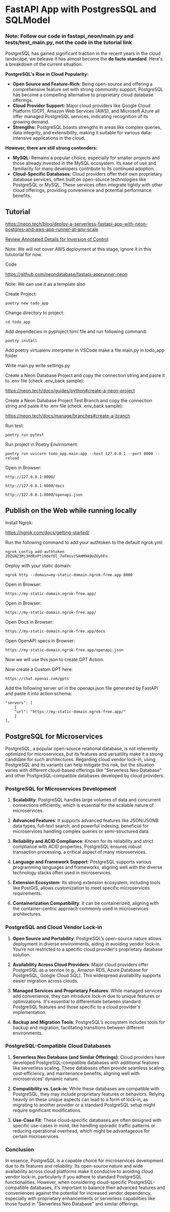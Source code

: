 # FastAPI App with PostgresSQL and SQLModel

### Note: Follow our code in fastapi_neon/main.py and tests/test_main.py, not the code in the tutorial link

PostgreSQL has gained significant traction in the recent years in the cloud landscape, we beleave it has almost become the **de facto standard**. Here's a breakdown of the current situation:

**PostgreSQL's Rise in Cloud Popularity:**

* **Open Source and Feature-Rich:** Being open-source and offering a comprehensive feature set with strong community support, PostgreSQL has become a compelling alternative to proprietary cloud database offerings.
* **Cloud Provider Support:** Major cloud providers like Google Cloud Platform (GCP), Amazon Web Services (AWS), and Microsoft Azure all offer managed PostgreSQL services, indicating recognition of its growing demand.
* **Strengths:** PostgreSQL boasts strengths in areas like complex queries, data integrity, and extensibility, making it suitable for various data-intensive applications in the cloud.

**However, there are still strong contenders:**

* **MySQL:** Remains a popular choice, especially for smaller projects and those already invested in the MySQL ecosystem. Its ease of use and familiarity for many developers contribute to its continued adoption.
* **Cloud-Specific Databases:** Cloud providers offer their own proprietary database services, often built on open-source technologies like PostgreSQL or MySQL. These services often integrate tightly with other cloud offerings, providing convenience and potential performance benefits.

## Tutorial

https://neon.tech/blog/deploy-a-serverless-fastapi-app-with-neon-postgres-and-aws-app-runner-at-any-scale

[Review Annotated Details for Inversion of Control](https://stackoverflow.com/questions/71898644/how-to-use-python-typing-annotated)

Note: We will not cover AWS deployment at this stage, ignore it in this tututorial for now.

Code

https://github.com/neondatabase/fastapi-apprunner-neon

Note: We can use it as a template also

Create Project:

    poetry new todo_app

Change directory to project:

    cd todo_app 

Add dependecies in pyproject.toml file and run following command:

    poetry install

Add poetry virtualenv interpreter in VSCode make a file main.py in todo_app folder

Write main.py
write settings.py

Create a Neon Database Project and copy the connection string and paste it to .env file (check .env_back sample):

https://neon.tech/docs/guides/python#create-a-neon-project

Create a Neon Database Project Test Branch and copy the connection string and paste it to .env file (check .env_back sample):

https://neon.tech/docs/manage/branches#create-a-branch



Run test:

    poetry run pytest

Run project in Poetry Envirnoment:

    poetry run uvicorn todo_app.main:app --host 127.0.0.1 --port 8000 --reload

Open in Browser:

    http://127.0.0.1:8000/

    http://127.0.0.1:8000/docs

    http://127.0.0.1:8000/openapi.json

## Publish on the Web while running locally

Install Ngrok:

https://ngrok.com/docs/getting-started/

Run the following command to add your authtoken to the default ngrok.yml:

    ngrok config add-authtoken 2bZGNZ3Mj3HdRxPt19defOl_7oFHsvr5AmM9A9UZUyhFn

Deploy with your static domain:

    ngrok http --domain=my-static-domain.ngrok-free.app 8000

Open in Browser:

    https://my-static-domain.ngrok-free.app/

Open in Browser:

    https://my-static-domain.ngrok-free.app/

Open Docs in Browser:

    https://my-static-domain.ngrok-free.app/docs

Open OpenAPI specs in Browser:

    https://my-static-domain.ngrok-free.app/openapi.json

Now we will use this json to create GPT Action.

Now create a Custom GPT here:

    https://chat.openai.com/gpts

Add the following server url in the openapi.json file generated by FastAPI and paste it into action schema:

    "servers": [
        {
        "url": "https://my-static-domain.ngrok-free.app/"
        }
    ],

## PostgreSQL for Microservices

PostgreSQL, a popular open-source relational database, is not inherently optimized for microservices, but its features and versatility make it a strong candidate for such architectures. Regarding cloud vendor lock-in, using PostgreSQL and its variants can help mitigate this risk, but the situation varies with different cloud-based offerings like "Serverless Neo Database" and other PostgreSQL-compatible databases developed by cloud providers.

### PostgreSQL for Microservices Development

1. **Scalability**: PostgreSQL handles large volumes of data and concurrent connections efficiently, which is essential for the scalable nature of microservices.

2. **Advanced Features**: It supports advanced features like JSON/JSONB data types, full-text search, and powerful indexing, beneficial for microservices handling complex queries or semi-structured data.

3. **Reliability and ACID Compliance**: Known for its reliability and strict compliance with ACID properties, PostgreSQL ensures robust transaction processing, a critical aspect of many microservices.

4. **Language and Framework Support**: PostgreSQL supports various programming languages and frameworks, aligning well with the diverse technology stacks often used in microservices.

5. **Extension Ecosystem**: Its strong extension ecosystem, including tools like PostGIS, allows customization to meet specific microservices requirements.

6. **Containerization Compatibility**: It can be containerized, aligning with the container-centric approach commonly used in microservices architectures.

### PostgreSQL and Cloud Vendor Lock-in

1. **Open Source and Portability**: PostgreSQL’s open-source nature allows deployment in diverse environments, aiding in avoiding vendor lock-in. You’re not restricted to a specific cloud provider's proprietary database solution.

2. **Availability Across Cloud Providers**: Major cloud providers offer PostgreSQL as a service (e.g., Amazon RDS, Azure Database for PostgreSQL, Google Cloud SQL). This widespread availability supports easier migration across clouds.

3. **Managed Services and Proprietary Features**: While managed services add convenience, they can introduce lock-in due to unique features or optimizations. It's essential to differentiate between standard PostgreSQL features and those specific to a cloud provider's implementation.

4. **Backup and Migration Tools**: PostgreSQL’s ecosystem includes tools for backup and migration, facilitating transitions between different environments.

### PostgreSQL-Compatible Cloud Databases

1. **Serverless Neo Database (and Similar Offerings)**: Cloud providers have developed PostgreSQL-compatible databases with additional features like serverless scaling. These databases often provide seamless scaling, cost-efficiency, and maintenance benefits, aligning well with microservices' dynamic nature.

2. **Compatibility vs. Lock-in**: While these databases are compatible with PostgreSQL, they may include proprietary features or behaviors. Relying heavily on these unique aspects can lead to a form of lock-in, as migrating to another provider or a standard PostgreSQL setup might require significant modifications.

3. **Use-Case Fit**: These cloud-specific databases are often designed with specific use-cases in mind, like handling sporadic traffic patterns or reducing operational overhead, which might be advantageous for certain microservices.

### Conclusion

In essence, PostgreSQL is a capable choice for microservices development due to its features and reliability. Its open-source nature and wide availability across cloud platforms make it conducive to avoiding cloud vendor lock-in, particularly if you adhere to standard PostgreSQL functionalities. However, when considering cloud-specific PostgreSQL-compatible databases, it's important to balance their advanced features and conveniences against the potential for increased vendor dependency, especially with proprietary enhancements or serverless capabilities like those found in "Serverless Neo Database" and similar offerings.